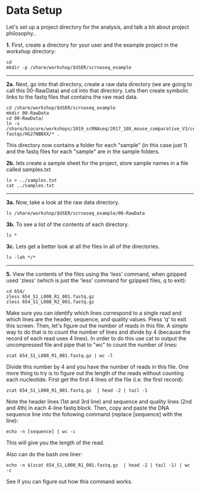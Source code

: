 # Data Setup

Let's set up a project directory for the analysis, and talk a bit about project philosophy..

**1\.** First, create a directory for your user and the example project in the workshop directory:

    cd
    mkdir -p /share/workshop/$USER/scrnaseq_example

---

**2a\.** Next, go into that directory, create a raw data directory (we are going to call this 00-RawData) and cd into that directory. Lets then create symbolic links to the fastq files that contains the raw read data.

    cd /share/workshop/$USER/scrnaseq_example
    mkdir 00-RawData
    cd 00-RawData/
    ln -s /share/biocore/workshops/2019_scRNAseq/2017_10X_mouse_comparative_V3/cellranger-fastqs/HG27NBBXX/* .

This directory now contains a folder for each "sample" (in this case just 1) and the fastq files for each "sample" are in the sample folders.

**2b\.** lets create a sample sheet for the project, store sample names in a file called samples.txt

    ls > ../samples.txt
    cat ../samples.txt

---
**3a\.** Now, take a look at the raw data directory.

    ls /share/workshop/$USER/scrnaseq_example/00-RawData


**3b\.** To see a list of the contents of each directory.

    ls *

**3c\.** Lets get a better look at all the files in all of the directories.

    ls -lah */*

---

**5\.** View the contents of the files using the 'less' command, when gzipped used 'zless' (which is just the 'less' command for gzipped files, q to exit):

    cd 654/
    zless 654_S1_L008_R1_001.fastq.gz
    zless 654_S1_L008_R2_001.fastq.gz

Make sure you can identify which lines correspond to a single read and which lines are the header, sequence, and quality values. Press 'q' to exit this screen. Then, let's figure out the number of reads in this file. A simple way to do that is to count the number of lines and divide by 4 (because the record of each read uses 4 lines). In order to do this use cat to output the uncompressed file and pipe that to "wc" to count the number of lines:

    zcat 654_S1_L008_R1_001.fastq.gz | wc -l

Divide this number by 4 and you have the number of reads in this file. One more thing to try is to figure out the length of the reads without counting each nucleotide. First get the first 4 lines of the file (i.e. the first record):

    zcat 654_S1_L008_R1_001.fastq.gz  | head -2 | tail -1

Note the header lines (1st and 3rd line) and sequence and quality lines (2nd and 4th) in each 4-line fastq block. Then, copy and paste the DNA sequence line into the following command (replace [sequence] with the line):

    echo -n [sequence] | wc -c

This will give you the length of the read.

Also can do the bash one liner:

    echo -n $(zcat 654_S1_L008_R1_001.fastq.gz  | head -2 | tail -1) | wc -c

See if you can figure out how this command works.
